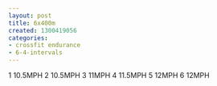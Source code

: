 ```yaml
---
layout: post
title: 6x400m
created: 1300419056
categories:
- crossfit endurance
- 6-4-intervals
---
```

1 10.5MPH
2 10.5MPH
3 11MPH
4 11.5MPH
5 12MPH
6 12MPH

